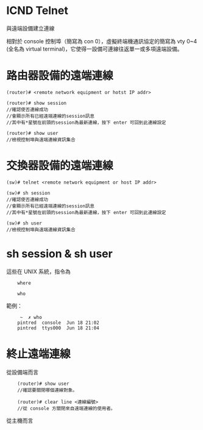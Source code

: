 # ICND Telnet
與遠端設備建立連線

相對於 console 控制埠（簡寫為 con 0），虛擬終端機通訊協定的簡寫為 vty 0~4 (全名為 virtual terminal)，它使得一設備可連線往返單一或多項遠端設備。

# 路由器設備的遠端連線

    (router)# <remote network equipment or hotst IP addr>
    
    (router)# show session
    //確認使否連線成功
    //會顯示所有已經遠端連線的session訊息
    //其中有*星號在前頭的session為最新連線，按下 enter 可回到此連線設定
    
    (router)# show user
    //檢視控制埠與遠端連線資訊集合

# 交換器設備的遠端連線

    (sw)# telnet <remote network equipment or host IP addr>
    
    (sw)# sh session
    //確認使否連線成功
    //會顯示所有已經遠端連線的session訊息
    //其中有*星號在前頭的session為最新連線，按下 enter 可回到此連線設定
    
    (sw)# sh user
    //檢視控制埠與遠端連線資訊集合
    
# sh session & sh user

這些在 UNIX 系統，指令為


        where

        who
        
        
範例：

         ~  ✗ who
        pintred  console  Jun 18 21:02 
        pintred  ttys000  Jun 18 21:04 


# 終止遠端連線

從設備端而言

        (router)# show user
        //確認要關閉哪個連線對象。

        (router)# clear line <連線編號>
        //從 console 方關閉來自遠端連線的使用者。

從主機而言
